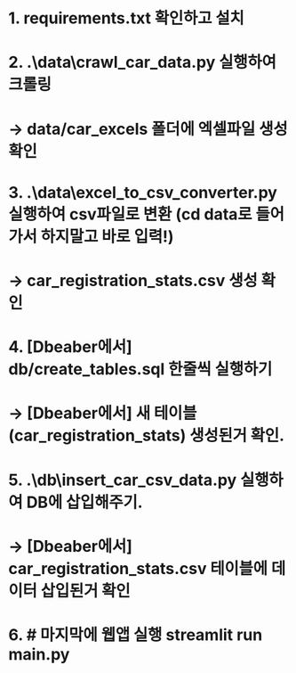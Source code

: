 # 1. requirements.txt 확인하고 설치

# 2. .\data\crawl_car_data.py 실행하여 크롤링

# -> data/car_excels 폴더에 엑셀파일 생성 확인

# 3. .\data\excel_to_csv_converter.py 실행하여 csv파일로 변환 (cd data로 들어가서 하지말고 바로 입력!)

# -> car_registration_stats.csv 생성 확인

# 4. [Dbeaber에서] db/create_tables.sql 한줄씩 실행하기

# -> [Dbeaber에서] 새 테이블 (car_registration_stats) 생성된거 확인.

# 5. .\db\insert_car_csv_data.py 실행하여 DB에 삽입해주기.

# -> [Dbeaber에서] car_registration_stats.csv 테이블에 데이터 삽입된거 확인

# 6. # 마지막에 웹앱 실행 streamlit run main.py